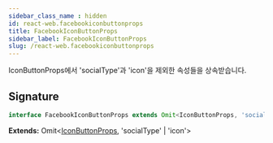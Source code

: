 ```yaml
---
sidebar_class_name : hidden
id: react-web.facebookiconbuttonprops
title: FacebookIconButtonProps
sidebar_label: FacebookIconButtonProps
slug: /react-web.facebookiconbuttonprops
---
```






IconButtonProps에서 'socialType'과 'icon'을 제외한 속성들을 상속받습니다.

## Signature

```typescript
interface FacebookIconButtonProps extends Omit<IconButtonProps, 'socialType' | 'icon'> 
```
**Extends:** Omit&lt;[IconButtonProps](./react-web.iconbuttonprops), 'socialType' \| 'icon'&gt;

